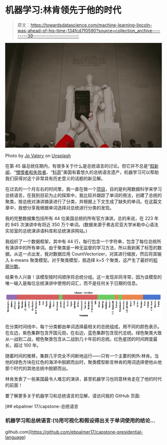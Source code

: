 # 机器学习:林肯领先于他的时代

> 原文：<https://towardsdatascience.com/machine-learning-lincoln-was-ahead-of-his-time-134fcd7f0590?source=collection_archive---------39----------------------->

![](img/417deb6a7e49c3e8ed5993c4c5b52628.png)

Photo by [Jp Valery](https://unsplash.com/@jpvalery?utm_source=unsplash&utm_medium=referral&utm_content=creditCopyText) on [Unsplash](https://unsplash.com/s/photos/president?utm_source=unsplash&utm_medium=referral&utm_content=creditCopyText)

在第 45 届总统任期内，有很多关于什么是总统语言的讨论。但它并不总是“[假新闻](https://twitter.com/realdonaldtrump/status/1184579045138337794?lang=en)、“[憎恨者和失败者](https://twitter.com/realdonaldtrump/status/377947866641485824?lang=en)、“[科菲](https://twitter.com/realdonaldtrump/status/869858333477523458?lang=en)”美国有着悠久的总统语言遗产，机器学习可以帮助我们获得对这个非常具有历史意义的话题的新见解。

在过去的一个月左右的时间里，我一直在做一个[项目](https://github.com/ebpalmer17/capstone-presidential-language)，目的是利用数据科学来学习总统语言。在我到目前为止的探索中，我比较并跟踪了单词的用法，创建了总统的聚类，按总统对演讲摘录进行了分类，并根据上下文生成了缺失的单词。在这篇文章中，我想分享我根据单词选择对总统进行分类的发现。

我的完整数据集包括所有 44 位美国总统的所有官方演讲。总的来说，在 223 年的 945 次演讲中有将近 350 万个单词。(数据来源于弗吉尼亚大学米勒中心语法实验室的总统演讲语料库和总统演讲网站。)

我组织了一个数据框架，其中有 44 行，每行包含一个字符串，包含了每位总统所有演讲中的所有单词。由于聚类是一种无监督的学习方法，所以我剥离了标签的数据。从这一点出发，我对数据应用 CountVectorizer，对其进行缩放，然后将其输入 k-means 聚类模型。对于聚类模型，我选择 k=5 个聚类，这产生了最好的[轮廓分数](https://en.wikipedia.org/wiki/Silhouette_(clustering))。

结果令人兴奋！该模型按时间顺序将总统分组。这一发现非同寻常，因为该模型的唯一输入是每位总统演讲中使用的词汇，而不是任何关于日期的信息。

![](img/98eea08f6cc14feb46ba770f3630918b.png)

在分类时间线中，每个分类都由单词选择最相关的总统组成，用不同的颜色表示。在左边，紫色集群包含开国元勋，在右边，蓝色集群包含现代总统。绿色聚类大致从一战到二战，橙色聚类包含从二战到几十年前的总统。红色星团的时间跨度最长，超过 100 年。

随着时间的推移，集群几乎完全不间断地运行——只有一个主要的例外:林肯。当他的绿色方块在红色的海洋中脱颖而出时，聚类模型断言林肯的用词选择使他从他那个时代的其他总统中脱颖而出。

林肯发表了一些美国最令人难忘的演讲，甚至机器学习也同意林肯走在了他的时代的前面！

要了解更多关于机器学习和总统语言的见解，请访问我的 GitHub 页面:

[](https://github.com/ebpalmer17/capstone-presidential-language) [## ebpalmer 17/capstone-总统语言

### 机器学习和总统语言:(1)用可视化和假设得出关于单词使用的结论…

github.com](https://github.com/ebpalmer17/capstone-presidential-language)